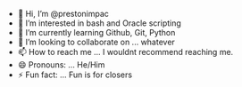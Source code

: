 - 👋 Hi, I’m @prestonimpac
- 👀 I’m interested in bash and Oracle scripting
- 🌱 I’m currently learning Github, Git, Python
- 💞️ I’m looking to collaborate on ... whatever
- 📫 How to reach me ... I wouldnt recommend reaching me.
- 😄 Pronouns: ... He/Him
- ⚡ Fun fact: ... Fun is for closers

<!---
prestonimpac/prestonimpac is a ✨ special ✨ repository because its `README.md` (this file) appears on your GitHub profile.
You can click the Preview link to take a look at your changes.
--->
